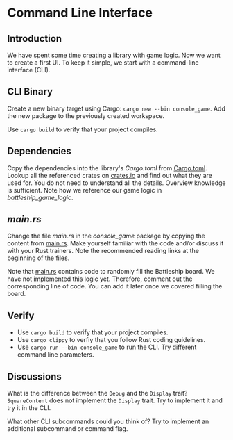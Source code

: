 # Command Line Interface

## Introduction

We have spent some time creating a library with game logic. Now we want to create a first UI. To keep it simple, we start with a command-line interface (CLI).

## CLI Binary

Create a new binary target using Cargo: `cargo new --bin console_game`. Add the new package to the previously created workspace.

Use `cargo build` to verify that your project compiles.

## Dependencies

Copy the dependencies into the library's *Cargo.toml* from [Cargo.toml](../999-final/console_game/Cargo.toml). Lookup all the referenced crates on [crates.io](https://crates.io/) and find out what they are used for. You do not need to understand all the details. Overview knowledge is sufficient. Note how we reference our game logic in *battleship_game_logic*.

## *main.rs*

Change the file *main.rs* in the *console_game* package by copying the content from [main.rs](../999-final/console_game/src/main.rs). Make yourself familiar with the code and/or discuss it with your Rust trainers. Note the recommended reading links at the beginning of the files.

Note that [main.rs](../999-final/console_game/src/main.rs) contains code to randomly fill the Battleship board. We have not implemented this logic yet. Therefore, comment out the corresponding line of code. You can add it later once we covered filling the board.

## Verify

* Use `cargo build` to verify that your project compiles.
* Use `cargo clippy` to verfiy that you follow Rust coding guidelines.
* Use `cargo run --bin console_game` to run the CLI. Try different command line parameters.

## Discussions

What is the difference between the `Debug` and the `Display` trait? `SquareContent` does not implement the `Display` trait. Try to implement it and try it in the CLI.

What other CLI subcommands could you think of? Try to implement an additional subcommand or command flag.
